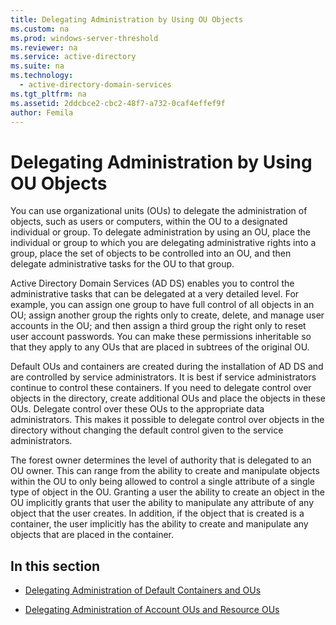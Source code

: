 ```yaml
---
title: Delegating Administration by Using OU Objects
ms.custom: na
ms.prod: windows-server-threshold
ms.reviewer: na
ms.service: active-directory
ms.suite: na
ms.technology: 
  - active-directory-domain-services
ms.tgt_pltfrm: na
ms.assetid: 2ddcbce2-cbc2-48f7-a732-0caf4effef9f
author: Femila
---
```

# Delegating Administration by Using OU Objects
You can use organizational units \(OUs\) to delegate the administration of objects, such as users or computers, within the OU to a designated individual or group. To delegate administration by using an OU, place the individual or group to which you are delegating administrative rights into a group, place the set of objects to be controlled into an OU, and then delegate administrative tasks for the OU to that group.  
  
Active Directory Domain Services \(AD DS\) enables you to control the administrative tasks that can be delegated at a very detailed level. For example, you can assign one group to have full control of all objects in an OU; assign another group the rights only to create, delete, and manage user accounts in the OU; and then assign a third group the right only to reset user account passwords. You can make these permissions inheritable so that they apply to any OUs that are placed in subtrees of the original OU.  
  
Default OUs and containers are created during the installation of AD DS and are controlled by service administrators. It is best if service administrators continue to control these containers. If you need to delegate control over objects in the directory, create additional OUs and place the objects in these OUs. Delegate control over these OUs to the appropriate data administrators. This makes it possible to delegate control over objects in the directory without changing the default control given to the service administrators.  
  
The forest owner determines the level of authority that is delegated to an OU owner. This can range from the ability to create and manipulate objects within the OU to only being allowed to control a single attribute of a single type of object in the OU. Granting a user the ability to create an object in the OU implicitly grants that user the ability to manipulate any attribute of any object that the user creates. In addition, if the object that is created is a container, the user implicitly has the ability to create and manipulate any objects that are placed in the container.  
  
## In this section  
  
-   [Delegating Administration of Default Containers and OUs](Delegating-Administration-of-Default-Containers-and-OUs.md)  
  
-   [Delegating Administration of Account OUs and Resource OUs](Delegating-Administration-of-Account-OUs-and-Resource-OUs.md)  
  


